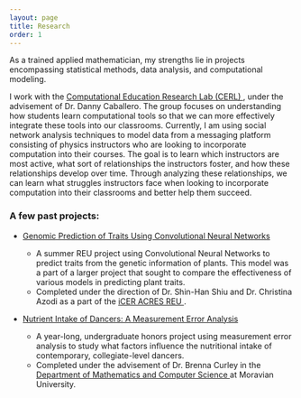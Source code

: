 ```yaml
---
layout: page
title: Research
order: 1
---
```

As a trained applied mathematician, my strengths lie in projects encompassing statistical methods, data analysis, and computational modeling.

I work with the <a href="https://msu-cerl.github.io/" target = "_blank"> Computational Education Research Lab (CERL) </a>, under the advisement of Dr. Danny Caballero. The group focuses on understanding how students learn computational tools so that we can more effectively integrate these tools into our classrooms. Currently, I am using social network analysis techniques to model data from a messaging platform consisting of physics instructors who are looking to incorporate computation into their courses. The goal is to learn which instructors are most active, what sort of relationships the instructors foster, and how these relationships develop over time. Through analyzing these relationships, we can learn what struggles instructors face when looking to incorporate computation into their classrooms and better help them succeed.


### A few past projects:

*  <a href="https://academic.oup.com/g3journal/article/9/11/3691/6026746" target = "_blank"> Genomic Prediction of Traits Using Convolutional Neural Networks </a>
    * A summer REU project using Convolutional Neural Networks to predict traits from the genetic information of plants. This model was a part of a larger project that sought to compare the effectiveness of various models in predicting plant traits.
    * Completed under the direction of Dr. Shin-Han Shiu and Dr. Christina Azodi as a part of the <a href="https://icer-acres.msu.edu/" target = "_blank"> iCER ACRES REU </a>.

*  <a href="files/Bolger_Final_Honors_Thesis_2020.pdf" target = "_blank"> Nutrient Intake of Dancers: A Measurement Error Analysis </a>
    * A year-long, undergraduate honors project using measurement error analysis to study what factors influence the nutritional intake of contemporary, collegiate-level dancers.
    * Completed under the advisement of Dr. Brenna Curley in the <a href="https://www.moravian.edu/mathematics" target = "_blank"> Department of Mathematics and Computer Science </a> at Moravian University.